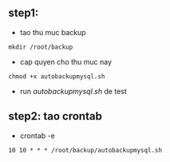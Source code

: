 ## step1:
- tao thu muc backup
```
mkdir /root/backup
```
- cap quyen cho thu muc nay
```
chmod +x autobackupmysql.sh
```
- run *autobackupmysql.sh* de test
## step2: tao crontab
- crontab -e
```
10 10 * * * /root/backup/autobackupmysql.sh
```
